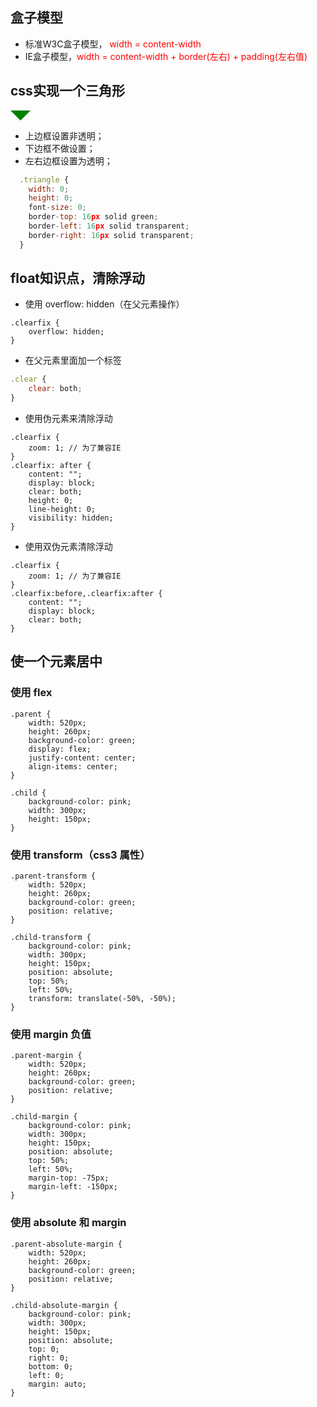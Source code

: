 ## 盒子模型
- 标准W3C盒子模型， <font color=red>width = content-width</font>
- IE盒子模型，<font color=red>width = content-width + border(左右) + padding(左右值)</font>

## css实现一个三角形

<p style="width: 0; height: 0; font-size: 0; border-top: 16px solid green; border-left: 16px solid transparent; border-right: 16px solid transparent;"></p>

- 上边框设置非透明；
- 下边框不做设置；
- 左右边框设置为透明；
```javascript
  .triangle {
    width: 0;
    height: 0;
    font-size: 0;
    border-top: 16px solid green;
    border-left: 16px solid transparent;
    border-right: 16px solid transparent;
  }
```
## float知识点，清除浮动
- 使用 overflow: hidden（在父元素操作）
```
.clearfix {
    overflow: hidden;
}
```
- 在父元素里面加一个标签
```javascript
.clear {
    clear: both;
}
```
- 使用伪元素来清除浮动
```
.clearfix {
    zoom: 1; // 为了兼容IE
}
.clearfix: after {
    content: "";
    display: block;
    clear: both;
    height: 0;
    line-height: 0;
    visibility: hidden;
}
```
- 使用双伪元素清除浮动
```
.clearfix {
    zoom: 1; // 为了兼容IE
}
.clearfix:before,.clearfix:after {
    content: "";    
    display: block;    
    clear: both;
}
```

## 使一个元素居中
### 使用 flex
```
.parent {
    width: 520px;
    height: 260px;
    background-color: green;
    display: flex;
    justify-content: center;
    align-items: center;
}

.child {
    background-color: pink;
    width: 300px;
    height: 150px;
}
```
### 使用 transform（css3 属性）
```
.parent-transform {
    width: 520px;
    height: 260px;
    background-color: green;
    position: relative;
}

.child-transform {
    background-color: pink;
    width: 300px;
    height: 150px;
    position: absolute;
    top: 50%;
    left: 50%;
    transform: translate(-50%, -50%);
}
```
### 使用 margin 负值
```
.parent-margin {
    width: 520px;
    height: 260px;
    background-color: green;
    position: relative;
}

.child-margin {
    background-color: pink;
    width: 300px;
    height: 150px;
    position: absolute;
    top: 50%;
    left: 50%;
    margin-top: -75px;
    margin-left: -150px;
}
```
### 使用 absolute 和 margin
```
.parent-absolute-margin {
    width: 520px;
    height: 260px;
    background-color: green;
    position: relative;
}

.child-absolute-margin {
    background-color: pink;
    width: 300px;
    height: 150px;
    position: absolute;
    top: 0;
    right: 0;
    bottom: 0;
    left: 0;
    margin: auto;
}
```

